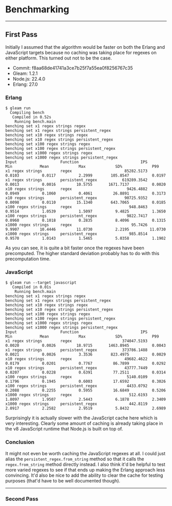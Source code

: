 # Benchmarking

---

## First Pass

Initially I assumed that the algorithm would be faster on both the Erlang and JavaScript targets because no caching was taking place for regexes on either platform. This turned out not to be the case.

- Commit: f8aa68de41741a3ce7b25f7a55ea0f8256767c35
- Gleam: 1.2.1
- Node.js: 22.4.0
- Erlang: 27.0

### Erlang

```console
$ gleam run
  Compiling bench
   Compiled in 0.52s
    Running bench.main
benching set x1 regex strings regex
benching set x1 regex strings persistent_regex
benching set x10 regex strings regex
benching set x10 regex strings persistent_regex
benching set x100 regex strings regex
benching set x100 regex strings persistent_regex
benching set x1000 regex strings regex
benching set x1000 regex strings persistent_regex
Input                   Function                           IPS             Min            Mean             Max             SD%             P99
x1 regex strings        regex                       85282.5173          0.0103          0.0117          2.2999        105.8547          0.0197
x1 regex strings        persistent_regex           619289.3542          0.0013          0.0016         10.5755       1671.7137          0.0020
x10 regex strings       regex                        9426.4882          0.0949          0.1060          0.4061         26.8891          0.3173
x10 regex strings       persistent_regex            90725.9352          0.0098          0.0110         15.1340        643.7065          0.0185
x100 regex strings      regex                         948.8463          0.9514          1.0539          1.5097          9.4825          1.3650
x100 regex strings      persistent_regex             9822.7417          0.0960          0.1018          0.2835          8.4096          0.1315
x1000 regex strings     regex                          95.7426          9.9907         10.4446         11.0730          2.2195         11.0730
x1000 regex strings     persistent_regex              985.8514          0.9570          1.0143          1.5465          5.0358          1.1902
```

As you can see, it is quite a bit faster once the regexes have been precomputed. The higher standard deviation probably has to do with this precomputation time.

### JavaScript

```console
$ gleam run --target javascript
   Compiled in 0.01s
    Running bench.main
benching set x1 regex strings regex
benching set x1 regex strings persistent_regex
benching set x10 regex strings regex
benching set x10 regex strings persistent_regex
benching set x100 regex strings regex
benching set x100 regex strings persistent_regex
benching set x1000 regex strings regex
benching set x1000 regex strings persistent_regex
Input                   Function                           IPS             Min            Mean             Max             SD%             P99
x1 regex strings        regex                      374047.5193          0.0020          0.0026         18.9715       1463.8945          0.0043
x1 regex strings        persistent_regex           373786.1488          0.0021          0.0026          3.3536        823.4975          0.0029
x10 regex strings       regex                       49682.4622          0.0179          0.0201          0.7767         86.7899          0.0292
x10 regex strings       persistent_regex            43777.7449          0.0207          0.0228          0.6391         77.2511          0.0314
x100 regex strings      regex                        5140.0109          0.1796          0.1945          0.6003         17.6592          0.3026
x100 regex strings      persistent_regex             4433.0792          0.2088          0.2255          0.5955         16.6849          0.5206
x1000 regex strings     regex                         512.6193          1.8097          1.9507          2.5443          6.1878          2.3409
x1000 regex strings     persistent_regex              442.8119          2.0917          2.2582          2.9519          5.8432          2.6989
```

Surprisingly it is actually slower with the JavaScript cache here which is very interesting. Clearly some amount of caching is already taking place in the v8 JavaScript runtime that Node.js is built on top of.

### Conclusion

It might not even be worth caching the JavaScript regexes at all. I could just alias the `persistent_regex.from_string` method so that it calls the `regex.from_string` method directly instead. I also think it'd be helpful to test more varied regexes to see if that ends up making the Erlang approach less convincing. It'd also be nice to add the ability to clear the cache for testing purposes (that'd have to be well documented though).

---

### Second Pass